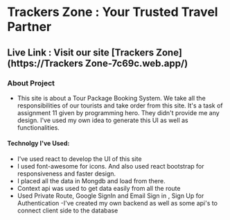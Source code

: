 # Trackers Zone : Your Trusted Travel Partner

## Live Link : Visit our site  [Trackers Zone](https://Trackers Zone-7c69c.web.app/)


### About Project 
   - This site is about a Tour Package Booking System. We take all the responsibilities of our tourists and take order from this site. It's a task of assignment 11 given by programming hero. They didn't provide me any design. I've used my own idea to generate this UI as well as functionalities.


#### Technolgy I've Used: 
- I've used react to develop the UI of this site
- I used font-awesome for icons. And also used react bootstrap for responsiveness and faster design.
- I placed all the data in Mongdb and load from there.
- Context api was used to get data easily from all the route
- Used Private Route, Google SignIn and Email Sign in , Sign Up for Authentication
-I've created my own backend as well as some api's to connect client side to the database